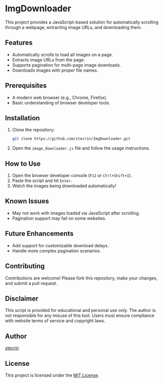 # ImgDownloader

This project provides a JavaScript-based solution for automatically scrolling through a webpage, extracting image URLs, and downloading them. 

## Features
- Automatically scrolls to load all images on a page.
- Extracts image URLs from the page.
- Supports pagination for multi-page image downloads.
- Downloads images with proper file names.

## Prerequisites
- A modern web browser (e.g., Chrome, Firefox).
- Basic understanding of browser developer tools.

## Installation
1. Clone the repository:
   ```bash
   git clone https://github.com/stecrin/ImgDownloader.git
   ```
2. Open the `image_downloader.js` file and follow the usage instructions.

## How to Use
1. Open the browser developer console (`F12` or `Ctrl+Shift+I`).
2. Paste the script and hit `Enter`.
3. Watch the images being downloaded automatically!

## Known Issues
- May not work with images loaded via JavaScript after scrolling.
- Pagination support may fail on some websites.

## Future Enhancements
- Add support for customizable download delays.
- Handle more complex pagination scenarios.

## Contributing
Contributions are welcome! Please fork this repository, make your changes, and submit a pull request.

## Disclaimer
This script is provided for educational and personal use only. The author is not responsible for any misuse of this tool. Users must ensure compliance with website terms of service and copyright laws.

## Author
[stecrin](https://github.com/stecrin)

## License
This project is licensed under the [MIT License](LICENSE).


